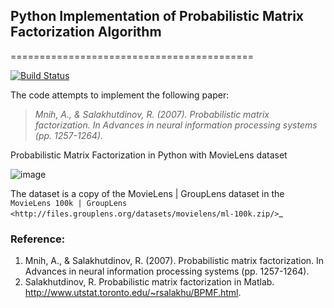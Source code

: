 ## Python Implementation of Probabilistic Matrix Factorization Algorithm 
==========================================

[![Build Status](https://travis-ci.org/fuhailin/Probabilistic-Matrix-Factorization.svg?branch=master)](https://travis-ci.org/fuhailin/Probabilistic-Matrix-Factorization)

The code attempts to implement the following paper:

> *Mnih, A., & Salakhutdinov, R. (2007). Probabilistic matrix factorization. In Advances in neural information processing systems (pp. 1257-1264).*

Probabilistic Matrix Factorization in Python with MovieLens dataset

![image](https://github.com/fuhailin/Probabilistic-Matrix-Factorization/blob/master/docs/PMF.png)

The dataset is a copy of the MovieLens | GroupLens 
dataset in the `MovieLens 100k | GroupLens <http://files.grouplens.org/datasets/movielens/ml-100k.zip/>`_

### Reference:  
1. Mnih, A., & Salakhutdinov, R. (2007). Probabilistic matrix factorization. In Advances in neural information processing systems (pp. 1257-1264).  
2. Salakhutdinov, R. Probabilistic matrix factorization in Matlab. http://www.utstat.toronto.edu/~rsalakhu/BPMF.html.  
